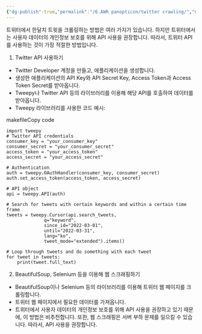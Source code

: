 ```yaml
---
{"dg-publish":true,"permalink":"/6.AWR panopticon/twitter crawling/","dgPassFrontmatter":true}
---
```



트위터에서 한달치 트윗을 크롤링하는 방법은 여러 가지가 있습니다. 하지만 트위터에서는 사용자 데이터의 개인정보 보호를 위해 API 사용을 권장합니다. 따라서, 트위터 API를 사용하는 것이 가장 적절한 방법입니다.

1.  Twitter API 사용하기

-   Twitter Developer 계정을 만들고, 애플리케이션을 생성합니다.
-   생성한 애플리케이션의 API Key와 API Secret Key, Access Token과 Access Token Secret를 받아옵니다.
-   Tweepy나 Twitter API 등의 라이브러리를 이용해 해당 API를 호출하여 데이터를 받아옵니다.
-   Tweepy 라이브러리를 사용한 코드 예시:

makefileCopy code

```
import tweepy
# Twitter API credentials
consumer_key = "your_consumer_key"
consumer_secret = "your_consumer_secret"
access_token = "your_access_token"
access_secret = "your_access_secret"

# Authentication
auth = tweepy.OAuthHandler(consumer_key, consumer_secret)
auth.set_access_token(access_token, access_secret)

# API object
api = tweepy.API(auth)

# Search for tweets with certain keywords and within a certain time frame
tweets = tweepy.Cursor(api.search_tweets,
              q="keyword",
              since_id="2022-03-01",
              until="2022-03-31",
              lang="ko",
              tweet_mode="extended").items()

# Loop through tweets and do something with each tweet
for tweet in tweets:
    print(tweet.full_text)
```

2.  BeautifulSoup, Selenium 등을 이용해 웹 스크래핑하기

-   BeautifulSoup이나 Selenium 등의 라이브러리를 이용해 트위터 웹 페이지를 크롤링합니다.
-   트위터 웹 페이지에서 필요한 데이터를 가져옵니다.
-   트위터에서 사용자 데이터의 개인정보 보호를 위해 API 사용을 권장하고 있기 때문에, 이 방법은 비추천합니다. 또한, 웹 스크래핑은 서버 부하 문제를 일으킬 수 있습니다. 따라서, API 사용을 권장합니다.